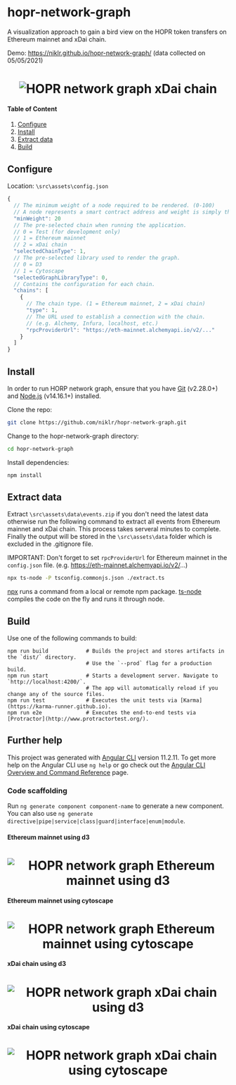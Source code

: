 # hopr-network-graph

A visualization approach to gain a bird view on the HOPR token transfers on Ethereum mainnet and xDai chain.

Demo: https://niklr.github.io/hopr-network-graph/ (data collected on 05/05/2021)

<h1 align="center">
	<img src="images/hopr_network_graph_xdai_chain_1.gif" alt="HOPR network graph xDai chain">
</h1>

#### Table of Content
1. [Configure](#configure)
2. [Install](#install)
3. [Extract data](#extract)
4. [Build](#build)

## Configure <a name="configure"></a>

Location: `\src\assets\config.json`

```js
{
  // The minimum weight of a node required to be rendered. (0-100)
  // A node represents a smart contract address and weight is simply the amount of transfers. (capped at 100)
  "minWeight": 20
  // The pre-selected chain when running the application.
  // 0 = Test (for development only)
  // 1 = Ethereum mainnet
  // 2 = xDai chain
  "selectedChainType": 1,
  // The pre-selected library used to render the graph.
  // 0 = D3
  // 1 = Cytoscape
  "selectedGraphLibraryType": 0,
  // Contains the configuration for each chain.
  "chains": [
    {
      // The chain type. (1 = Ethereum mainnet, 2 = xDai chain)
      "type": 1,
      // The URL used to establish a connection with the chain. 
      // (e.g. Alchemy, Infura, localhost, etc.)
      "rpcProviderUrl": "https://eth-mainnet.alchemyapi.io/v2/..."
    }
  ]
}
```

## Install <a name="install"></a>

In order to run HORP network graph, ensure that you have [Git](https://git-scm.com/downloads) (v2.28.0+) and [Node.js](https://nodejs.org/) (v14.16.1+) installed.

Clone the repo:

```bash
git clone https://github.com/niklr/hopr-network-graph.git
```

Change to the hopr-network-graph directory:

```bash
cd hopr-network-graph
```

Install dependencies:

```bash
npm install
```

## Extract data <a name="extract"></a>

Extract `\src\assets\data\events.zip` if you don't need the latest data otherwise
run the following command to extract all events from Ethereum mainnet and xDai chain.
This process takes serveral minutes to complete.
Finally the output will be stored in the `\src\assets\data` folder which is excluded in the .gitignore file.

IMPORTANT: Don't forget to set `rpcProviderUrl` for Ethereum mainnet in the `config.json` file. (e.g. https://eth-mainnet.alchemyapi.io/v2/...)

```bash
npx ts-node -P tsconfig.commonjs.json ./extract.ts
```
[npx](https://docs.npmjs.com/cli/v7/commands/npx) runs a command from a local or remote npm package.
[ts-node](https://github.com/TypeStrong/ts-node) compiles the code on the fly and runs it through node.

## Build <a name="build"></a>

Use one of the following commands to build:

```
npm run build            # Builds the project and stores artifacts in the `dist/` directory. 
                         # Use the `--prod` flag for a production build.
npm run start            # Starts a development server. Navigate to `http://localhost:4200/`. 
                         # The app will automatically reload if you change any of the source files.
npm run test             # Executes the unit tests via [Karma](https://karma-runner.github.io).
npm run e2e              # Executes the end-to-end tests via [Protractor](http://www.protractortest.org/).
```

## Further help

This project was generated with [Angular CLI](https://github.com/angular/angular-cli) version 11.2.11.
To get more help on the Angular CLI use `ng help` or go check out the [Angular CLI Overview and Command Reference](https://angular.io/cli) page.

### Code scaffolding

Run `ng generate component component-name` to generate a new component. You can also use `ng generate directive|pipe|service|class|guard|interface|enum|module`.

#### Ethereum mainnet using d3
<h1 align="center">
	<img src="images/hopr_network_graph_eth_d3.png" alt="HOPR network graph Ethereum mainnet using d3">
</h1>

#### Ethereum mainnet using cytoscape
<h1 align="center">
	<img src="images/hopr_network_graph_eth_cytoscape.png" alt="HOPR network graph Ethereum mainnet using cytoscape">
</h1>

#### xDai chain using d3
<h1 align="center">
	<img src="images/hopr_network_grap_xdai_d3.png" alt="HOPR network graph xDai chain using d3">
</h1>

#### xDai chain using cytoscape
<h1 align="center">
	<img src="images/hopr_network_graph_xdai_cytoscape.png" alt="HOPR network graph xDai chain using cytoscape">
</h1>